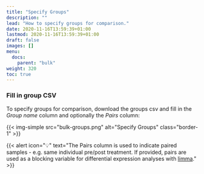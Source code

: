 ```yaml
---
title: "Specify Groups"
description: ""
lead: "How to specify groups for comparison."
date: 2020-11-16T13:59:39+01:00
lastmod: 2020-11-16T13:59:39+01:00
draft: false
images: []
menu:
  docs:
    parent: "bulk"
weight: 320
toc: true
---
```


### Fill in group CSV

To specify groups for comparison, download the groups csv and fill in the *Group name*  column and optionally the *Pairs* column:

{{< img-simple src="bulk-groups.png" alt="Specify Groups" class="border-1" >}}

{{< alert icon="💡" text="The Pairs column is used to indicate paired samples - e.g. same individual pre/post treatment. If provided, pairs are used as a blocking variable for differential expression analyses with <a href='https://bioconductor.org/packages/release/bioc/html/limma.html'>limma</a>." >}}




